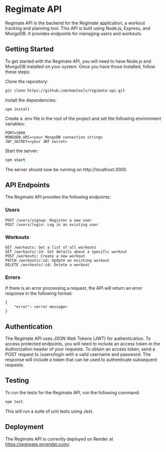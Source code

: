 # Regimate API

Regimate API is the backend for the Regimate application, a workout tracking and planning tool. This API is built using Node.js, Express, and MongoDB. It provides endpoints for managing users and workouts.

## Getting Started

To get started with the Regimate API, you will need to have Node.js and MongoDB installed on your system. Once you have those installed, follow these steps:

Clone the repository:

```bash
git clone https://github.com/mantaslv/regimate-api.git
```

Install the dependencies:

```
npm install
```

Create a .env file in the root of the project and set the following environment variables:

```
PORT=3000
MONGODB_URI=<your MongoDB connection string>
JWT_SECRET=<your JWT secret>
```

Start the server:

```sql
npm start
```

The server should now be running on http://localhost:3000.

## API Endpoints

The Regimate API provides the following endpoints:

### Users

    POST /users/signup: Register a new user
    POST /users/login: Log in an existing user

### Workouts

    GET /workouts: Get a list of all workouts
    GET /workouts/:id: Get details about a specific workout
    POST /workouts: Create a new workout
    PATCH /workouts/:id: Update an existing workout
    DELETE /workouts/:id: Delete a workout

### Errors

If there is an error processing a request, the API will return an error response in the following format:


```
{
    "error": <error message>
}
```

## Authentication

The Regimate API uses JSON Web Tokens (JWT) for authentication. To access protected endpoints, you will need to include an access token in the Authorization header of your requests. To obtain an access token, send a POST request to /users/login with a valid username and password. The response will include a token that can be used to authenticate subsequent requests.

## Testing

To run the tests for the Regimate API, run the following command:

```bash
npm test
```

This will run a suite of unit tests using Jest.

## Deployment

The Regimate API is currently deployed on Render at https://regimate.onrender.com/.
